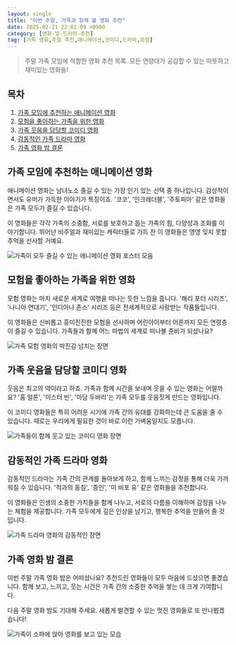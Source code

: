 ```yaml
---
layout: single
title: "이번 주말, 가족과 함께 볼 영화 추천"
date: 2025-02-21 22:01:09 +0900
category: [영화-및-드라마-추천]
tag: [가족 영화,주말 추천,애니메이션,코미디,드라마,모험]
---
```

  
> 주말 가족 모임에 적합한 영화 추천 목록. 모든 연령대가 공감할 수 있는 따뜻하고 재미있는 영화들!

## 목차
1. [가족 모임에 추천하는 애니메이션 영화](#가족-모임에-추천하는-애니메이션-영화)
2. [모험을 좋아하는 가족을 위한 영화](#모험을-좋아하는-가족을-위한-영화)
3. [가족 웃음을 담당할 코미디 영화](#가족-웃음을-담당할-코미디-영화)
4. [감동적인 가족 드라마 영화](#감동적인-가족-드라마-영화)
5. [가족 영화 밤 결론](#가족-영화-밤-결론)

## 가족 모임에 추천하는 애니메이션 영화

애니메이션 영화는 남녀노소 즐길 수 있는 가장 인기 있는 선택 중 하나입니다. 감성적이면서도 유머가 가득한 이야기가 특징이죠. '코코', '인크레더블', '주토피아' 같은 영화들은 가족 모두가 즐길 수 있습니다.


이 영화들은 각각 가족의 소중함, 서로를 보호하고 돕는 가족의 힘, 다양성과 조화를 이야기합니다. 뛰어난 비주얼과 재미있는 캐릭터들로 가득 찬 이 영화들은 영영 잊지 못할 추억을 선사할 거예요.


![가족이 모두 즐길 수 있는 애니메이션 영화 포스터 모음](undefined)



## 모험을 좋아하는 가족을 위한 영화

모험 영화는 마치 새로운 세계로 여행을 떠나는 듯한 느낌을 줍니다. '해리 포터 시리즈', '나니아 연대기', '인디아나 존스' 시리즈 등은 전세계적으로 사랑받는 작품들입니다.


이 영화들은 신비롭고 흥미진진한 모험을 선사하며 어린아이부터 어른까지 모든 연령층이 즐길 수 있습니다. 가족들과 함께 어느 마법의 세계로 떠나볼 준비가 되셨나요?


![가족 모험 영화의 박진감 넘치는 장면](undefined)



## 가족 웃음을 담당할 코미디 영화

웃음은 최고의 약이라고 하죠. 가족과 함께 시간을 보내며 웃을 수 있는 영화는 어떨까요? '홈 얼론', '미스터 빈', '마담 두바리'는 가족 모두를 웃음짓게 만드는 영화입니다.


이 코미디 영화들은 특히 어려운 시기에 가족 간의 유대를 강화하는데 큰 도움을 줄 수 있습니다. 때로는 우리에게 필요한 것이 바로 이런 가벼움일지도 모릅니다.


![가족들이 함께 웃고 있는 코미디 영화 장면](undefined)



## 감동적인 가족 드라마 영화

감동적인 드라마는 가족 간의 관계를 돌아보게 하고, 함께 느끼는 감정을 통해 더욱 가까워질 수 있습니다. '적과의 동침', '증인', '미 비포 유' 같은 영화들을 추천합니다.


이 영화들은 인생의 소중한 가치들을 함께 나누고, 서로의 다름을 이해하며 감정을 나누는 체험을 제공합니다. 가족 모두에게 깊은 인상을 남기고, 행복한 추억을 만들어 줄 것입니다.


![가족 드라마 영화의 감동적인 장면](undefined)



## 가족 영화 밤 결론

이번 주말 가족 영화 밤은 어떠셨나요? 추천드린 영화들이 모두 마음에 드셨으면 좋겠습니다. 함께 보고, 느끼고, 웃는 시간은 가족 간의 소중한 추억을 쌓는 데 크게 기여합니다.


다음 주말 영화 밤도 기대해 주세요. 새롭게 발견할 수 있는 멋진 영화들로 또 만나뵙겠습니다!


![가족이 소파에 앉아 영화를 보고 있는 모습](undefined)

